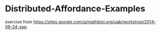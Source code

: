 Distributed-Affordance-Examples
===============================

exercise from https://sites.google.com/a/mathbiol.org/uab/workshop/2014-09-24-sep.
